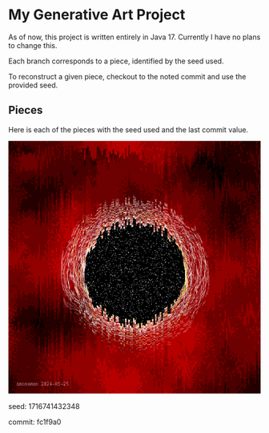# My Generative Art Project

As of now, this project is written entirely in Java 17. Currently I have no plans to change this.

Each branch corresponds to a piece, identified by the seed used.

To reconstruct a given piece, checkout to the noted commit and use the provided seed. 

## Pieces

Here is each of the pieces with the seed used and the last commit value.

![](https://github.com/a-moseman/GenerativeArt/blob/1716741432348/pieces/1716741432348.png)

seed: 1716741432348

commit: fc1f9a0
